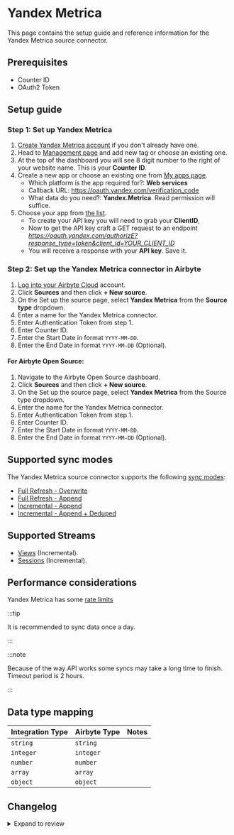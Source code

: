 # Yandex Metrica

This page contains the setup guide and reference information for the Yandex Metrica source connector.

## Prerequisites

- Counter ID
- OAuth2 Token

## Setup guide

### Step 1: Set up Yandex Metrica

1. [Create Yandex Metrica account](https://metrica.yandex.com/) if you don't already have one.
2. Head to [Management page](https://metrica.yandex.com/list) and add new tag or choose an existing one.
3. At the top of the dashboard you will see 8 digit number to the right of your website name. This is your **Counter ID**.
4. Create a new app or choose an existing one from [My apps page](https://oauth.yandex.com/).
   - Which platform is the app required for?: **Web services**
   - Callback URL: https://oauth.yandex.com/verification_code
   - What data do you need?: **Yandex.Metrica**. Read permission will suffice.
5. Choose your app from [the list](https://oauth.yandex.com/).
   - To create your API key you will need to grab your **ClientID**,
   - Now to get the API key craft a GET request to an endpoint *https://oauth.yandex.com/authorizE?response_type=token&client_id=YOUR_CLIENT_ID*
   - You will receive a response with your **API key**. Save it.

### Step 2: Set up the Yandex Metrica connector in Airbyte

1. [Log into your Airbyte Cloud](https://cloud.airbyte.io/workspaces) account.
2. Click **Sources** and then click **+ New source**.
3. On the Set up the source page, select **Yandex Metrica** from the **Source type** dropdown.
4. Enter a name for the Yandex Metrica connector.
5. Enter Authentication Token from step 1.
6. Enter Counter ID.
7. Enter the Start Date in format `YYYY-MM-DD`.
8. Enter the End Date in format `YYYY-MM-DD` (Optional).

#### For Airbyte Open Source:

1. Navigate to the Airbyte Open Source dashboard.
2. Click **Sources** and then click **+ New source**.
3. On the Set up the source page, select **Yandex Metrica** from the Source type dropdown.
4. Enter the name for the Yandex Metrica connector.
5. Enter Authentication Token from step 1.
6. Enter Counter ID.
7. Enter the Start Date in format `YYYY-MM-DD`.
8. Enter the End Date in format `YYYY-MM-DD` (Optional).

## Supported sync modes

The Yandex Metrica source connector supports the following [sync modes](https://docs.airbyte.com/cloud/core-concepts#connection-sync-modes):

- [Full Refresh - Overwrite](https://docs.airbyte.com/understanding-airbyte/connections/full-refresh-overwrite/)
- [Full Refresh - Append](https://docs.airbyte.com/understanding-airbyte/connections/full-refresh-append)
- [Incremental - Append](https://docs.airbyte.com/understanding-airbyte/connections/incremental-append)
- [Incremental - Append + Deduped](https://docs.airbyte.com/understanding-airbyte/connections/incremental-append-deduped)

## Supported Streams

- [Views](https://yandex.com/dev/metrika/doc/api2/logs/fields/hits.html) \(Incremental\).
- [Sessions](https://yandex.com/dev/metrika/doc/api2/logs/fields/visits.html) \(Incremental\).

## Performance considerations

Yandex Metrica has some [rate limits](https://yandex.ru/dev/metrika/doc/api2/intro/quotas.html)

:::tip

It is recommended to sync data once a day.

:::

:::note

Because of the way API works some syncs may take a long time to finish. Timeout period is 2 hours.

:::

## Data type mapping

| Integration Type | Airbyte Type | Notes |
| :--------------- | :----------- | :---- |
| `string`         | `string`     |       |
| `integer`        | `integer`    |       |
| `number`         | `number`     |       |
| `array`          | `array`      |       |
| `object`         | `object`     |       |

## Changelog

<details>
  <summary>Expand to review</summary>

| Version | Date       | Pull Request                                             | Subject                                                                         |
| :------ | :--------- | :------------------------------------------------------- | :------------------------------------------------------------------------------ |
| 1.0.35 | 2025-03-08 | [55627](https://github.com/airbytehq/airbyte/pull/55627) | Update dependencies |
| 1.0.34 | 2025-03-01 | [55092](https://github.com/airbytehq/airbyte/pull/55092) | Update dependencies |
| 1.0.33 | 2025-02-22 | [54476](https://github.com/airbytehq/airbyte/pull/54476) | Update dependencies |
| 1.0.32 | 2025-02-15 | [54025](https://github.com/airbytehq/airbyte/pull/54025) | Update dependencies |
| 1.0.31 | 2025-02-01 | [53072](https://github.com/airbytehq/airbyte/pull/53072) | Update dependencies |
| 1.0.30 | 2025-01-25 | [52380](https://github.com/airbytehq/airbyte/pull/52380) | Update dependencies |
| 1.0.29 | 2025-01-18 | [51974](https://github.com/airbytehq/airbyte/pull/51974) | Update dependencies |
| 1.0.28 | 2025-01-11 | [51446](https://github.com/airbytehq/airbyte/pull/51446) | Update dependencies |
| 1.0.27 | 2024-12-28 | [50769](https://github.com/airbytehq/airbyte/pull/50769) | Update dependencies |
| 1.0.26 | 2024-12-21 | [50375](https://github.com/airbytehq/airbyte/pull/50375) | Update dependencies |
| 1.0.25 | 2024-12-14 | [49796](https://github.com/airbytehq/airbyte/pull/49796) | Update dependencies |
| 1.0.24 | 2024-12-12 | [49425](https://github.com/airbytehq/airbyte/pull/49425) | Update dependencies |
| 1.0.23 | 2024-11-25 | [48660](https://github.com/airbytehq/airbyte/pull/48660) | Starting with this version, the Docker image is now rootless. Please note that this and future versions will not be compatible with Airbyte versions earlier than 0.64 |
| 1.0.22 | 2024-10-21 | [47088](https://github.com/airbytehq/airbyte/pull/47088) | Update dependencies |
| 1.0.21 | 2024-10-12 | [46836](https://github.com/airbytehq/airbyte/pull/46836) | Update dependencies |
| 1.0.20 | 2024-10-05 | [46444](https://github.com/airbytehq/airbyte/pull/46444) | Update dependencies |
| 1.0.19 | 2024-09-28 | [46161](https://github.com/airbytehq/airbyte/pull/46161) | Update dependencies |
| 1.0.18 | 2024-09-21 | [45755](https://github.com/airbytehq/airbyte/pull/45755) | Update dependencies |
| 1.0.17 | 2024-09-14 | [45536](https://github.com/airbytehq/airbyte/pull/45536) | Update dependencies |
| 1.0.16 | 2024-09-07 | [45315](https://github.com/airbytehq/airbyte/pull/45315) | Update dependencies |
| 1.0.15 | 2024-08-31 | [44702](https://github.com/airbytehq/airbyte/pull/44702) | Update dependencies |
| 1.0.14 | 2024-08-17 | [44291](https://github.com/airbytehq/airbyte/pull/44291) | Update dependencies |
| 1.0.13 | 2024-08-10 | [43693](https://github.com/airbytehq/airbyte/pull/43693) | Update dependencies |
| 1.0.12 | 2024-08-03 | [43072](https://github.com/airbytehq/airbyte/pull/43072) | Update dependencies |
| 1.0.11 | 2024-07-27 | [42172](https://github.com/airbytehq/airbyte/pull/42172) | Update dependencies |
| 1.0.10 | 2024-07-13 | [41925](https://github.com/airbytehq/airbyte/pull/41925) | Update dependencies |
| 1.0.9 | 2024-07-10 | [41431](https://github.com/airbytehq/airbyte/pull/41431) | Update dependencies |
| 1.0.8 | 2024-07-09 | [40837](https://github.com/airbytehq/airbyte/pull/40837) | Update dependencies |
| 1.0.7 | 2024-06-25 | [40368](https://github.com/airbytehq/airbyte/pull/40368) | Update dependencies |
| 1.0.6 | 2024-06-21 | [39934](https://github.com/airbytehq/airbyte/pull/39934) | Update dependencies |
| 1.0.5 | 2024-06-04 | [38999](https://github.com/airbytehq/airbyte/pull/38999) | [autopull] Upgrade base image to v1.2.1 |
| 1.0.4 | 2024-04-19 | [37296](https://github.com/airbytehq/airbyte/pull/37296) | Updating to 0.80.0 CDK |
| 1.0.3 | 2024-04-18 | [37296](https://github.com/airbytehq/airbyte/pull/37296) | Manage dependencies with Poetry. |
| 1.0.2 | 2024-04-15 | [37296](https://github.com/airbytehq/airbyte/pull/37296) | Base image migration: remove Dockerfile and use the python-connector-base image |
| 1.0.1 | 2024-04-12 | [37296](https://github.com/airbytehq/airbyte/pull/37296) | schema descriptions |
| 1.0.0 | 2023-03-20 | [24188](https://github.com/airbytehq/airbyte/pull/24188) | Migrate to Beta; Change state structure |
| 0.1.0 | 2022-09-09 | [15061](https://github.com/airbytehq/airbyte/pull/15061) | 🎉 New Source: Yandex metrica |

</details>
